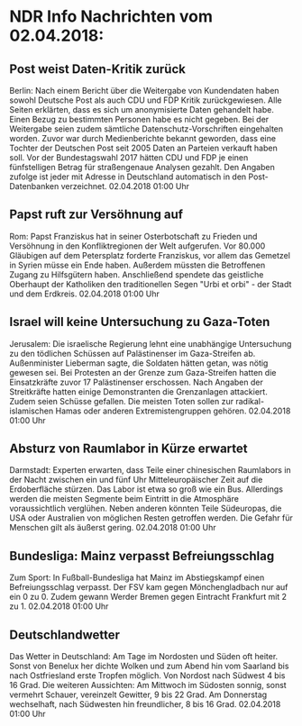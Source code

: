 # NDR Info Nachrichten vom 02.04.2018:


## Post weist Daten-Kritik zurück
Berlin: Nach einem Bericht über die Weitergabe von Kundendaten haben sowohl Deutsche Post als auch CDU und FDP Kritik zurückgewiesen. Alle Seiten erklärten, dass es sich um anonymisierte Daten gehandelt habe. Einen Bezug zu bestimmten Personen habe es nicht gegeben. Bei der Weitergabe seien zudem sämtliche Datenschutz-Vorschriften eingehalten worden. Zuvor war durch Medienberichte bekannt geworden, dass eine Tochter der Deutschen Post seit 2005 Daten an Parteien verkauft haben soll. Vor der Bundestagswahl 2017 hätten CDU und FDP je einen fünfstelligen Betrag für straßengenaue Analysen gezahlt. Den Angaben zufolge ist jeder mit Adresse in Deutschland automatisch in den Post-Datenbanken verzeichnet. 02.04.2018 01:00 Uhr 

## Papst ruft zur Versöhnung auf
Rom:	Papst Franziskus hat in seiner Osterbotschaft zu Frieden und Versöhnung in den Konfliktregionen der Welt aufgerufen. Vor 80.000 Gläubigen auf dem Petersplatz forderte Franziskus, vor allem das Gemetzel in Syrien müsse ein Ende haben. Außerdem müssten die Betroffenen Zugang zu Hilfsgütern haben. Anschließend spendete das geistliche Oberhaupt der Katholiken den traditionellen Segen "Urbi et orbi" - der Stadt und dem Erdkreis. 02.04.2018 01:00 Uhr 

## Israel will keine Untersuchung zu Gaza-Toten
Jerusalem: Die israelische Regierung lehnt eine unabhängige Untersuchung zu den tödlichen Schüssen auf Palästinenser im Gaza-Streifen ab. Außenminister Lieberman sagte, die Soldaten hätten getan, was nötig gewesen sei. Bei Protesten an der Grenze zum Gaza-Streifen hatten die Einsatzkräfte zuvor 17 Palästinenser erschossen. Nach Angaben der Streitkräfte hatten einige Demonstranten die Grenzanlagen attackiert. Zudem seien Schüsse gefallen. Die meisten Toten sollen zur radikal-islamischen Hamas oder anderen Extremistengruppen gehören. 02.04.2018 01:00 Uhr 

## Absturz von Raumlabor in Kürze erwartet
Darmstadt: Experten erwarten, dass Teile einer chinesischen Raumlabors in der Nacht zwischen ein und fünf Uhr Mitteleuropäischer Zeit auf die Erdoberfläche stürzen. Das Labor ist etwa so groß wie ein Bus. Allerdings werden die meisten Segmente beim Eintritt in die Atmosphäre voraussichtlich verglühen. Neben anderen könnten Teile Südeuropas, die USA oder Australien von möglichen Resten getroffen werden. Die Gefahr für Menschen gilt als äußerst gering. 02.04.2018 01:00 Uhr 

## Bundesliga: Mainz verpasst Befreiungsschlag
Zum Sport: In Fußball-Bundesliga hat Mainz im Abstiegskampf einen Befreiungsschlag verpasst. Der FSV kam gegen Mönchengladbach nur auf ein 0 zu 0. Zudem gewann Werder Bremen gegen Eintracht Frankfurt mit 2 zu 1. 02.04.2018 01:00 Uhr 

## Deutschlandwetter
Das Wetter in Deutschland: Am Tage im Nordosten und Süden oft heiter. Sonst von Benelux her dichte Wolken und zum Abend hin vom Saarland bis nach Ostfriesland erste Tropfen möglich. Von Nordost nach Südwest 4 bis 16 Grad. Die weiteren Aussichten: Am Mittwoch im Südosten sonnig, sonst vermehrt Schauer, vereinzelt Gewitter, 9 bis 22 Grad. Am Donnerstag wechselhaft, nach Südwesten hin freundlicher, 8 bis 16 Grad. 02.04.2018 01:00 Uhr 

